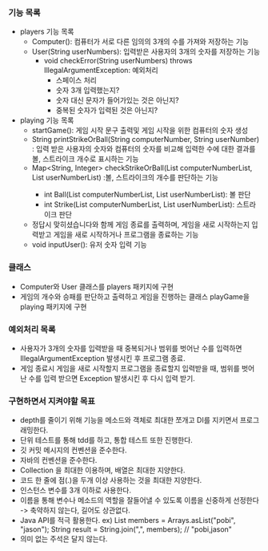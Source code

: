 ### 기능 목록
- players 기능 목록
  - Computer(): 컴퓨터가 서로 다른 임의의 3개의 수를 가져와 저장하는 기능
  - User(String userNumbers): 입력받은 사용자의 3개의 숫자를 저장하는 기능
    - void checkError(String userNumbers) throws IllegalArgumentException: 예외처리
      - 스페이스 처리
      - 숫자 3개 입력했는지?
      - 숫자 대신 문자가 들어가있는 것은 아닌지?
      - 중복된 숫자가 입력된 것은 아닌지?
- playing 기능 목록
  - startGame(): 게임 시작 문구 출력및 게임 시작을 위한 컴퓨터의 숫자 생성
  - String printStrikeOrBall(String computerNumber, String userNumber)
     : 입력 받은 사용자의 숫자와 컴퓨터의 숫자를 비교해 입력한 수에 대한 결과를 볼, 스트라이크 개수로 표시하는 기능
  - Map<String, Integer> checkStrikeOrBall(List<Integer> computerNumberList, List<Integer> userNumberList)
     :볼, 스트라이크의 개수를 판단하는 기능
    - int Ball(List<Integer> computerNumberList, List<Integer> userNumberList): 볼 판단
    - int Strike(List<Integer> computerNumberList, List<Integer> userNumberList): 스트라이크 판단
  - 정답시 맞히셨습니다와 함께 게임 종료를 출력하며, 게임을 새로 시작하는지 입력받고 게임을 새로 시작하거나 프로그램을 종료하는 기능
  - void inputUser(): 유저 숫자 입력 기능

### 클래스
- Computer와 User 클래스를 players 패키지에 구현
- 게임의 개수와 승패를 판단하고 출력하고 게임을 진행하는 클래스 playGame을 playing 패키지에 구현

### 예외처리 목록
- 사용자가 3개의 숫자를 입력받을 때 중복되거나 범위를 벗어난 수를 입력하면 IllegalArgumentException 발생시킨 후 프로그램 종료.
- 게임 종료시 게임을 새로 시작할지 프로그램을 종료할지 입력받을 때, 범위를 벗어난 수를 입력 받으면 Exception 발생시킨 후 다시 입력 받기.

### 구현하면서 지켜야할 목표
- depth를 줄이기 위해 기능을 메소드와 객체로 최대한 쪼개고 DI를 지키면서 프로그래밍한다.
- 단위 테스트를 통해 tdd를 하고, 통합 테스트 또한 진행한다.
- 깃 커밋 메시지의 컨벤션을 준수한다.
- 자바의 컨벤션을 준수한다.
- Collection 을 최대한 이용하며, 배열은 최대한 지양한다.
- 코드 한 줄에 점(.)을 두개 이상 사용하는 것을 최대한 지양한다.
- 인스턴스 변수를 3개 이하로 사용한다.
- 이름을 통해 변수나 메소드의 역할을 잘들어낼 수 있도록 이름을 신중하게 선정한다 -> 축약하지 않는다, 길어도 상관없다.
- Java API를 적극 활용한다. 
  ex) List<String> members = Arrays.asList("pobi", "jason");
  String result = String.join(",", members); // "pobi,jason"
- 의미 없는 주석은 달지 않는다.

